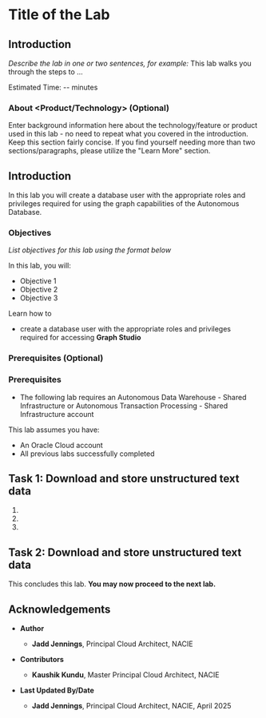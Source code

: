 # Title of the Lab

## Introduction

*Describe the lab in one or two sentences, for example:* This lab walks you through the steps to ...

Estimated Time: -- minutes

### About <Product/Technology> (Optional)
Enter background information here about the technology/feature or product used in this lab - no need to repeat what you covered in the introduction. Keep this section fairly concise. If you find yourself needing more than two sections/paragraphs, please utilize the "Learn More" section.
## Introduction

In this lab you will create a database user with the appropriate roles and privileges required for using the graph capabilities of the Autonomous Database.

### Objectives

*List objectives for this lab using the format below*

In this lab, you will:
* Objective 1
* Objective 2
* Objective 3
 

Learn how to
-  create a database user with the appropriate roles and privileges required for accessing **Graph Studio**

### Prerequisites (Optional)

### Prerequisites

- The following lab requires an Autonomous Data Warehouse - Shared Infrastructure or Autonomous Transaction Processing - Shared Infrastructure account
 
This lab assumes you have:
* An Oracle Cloud account
* All previous labs successfully completed


## Task 1: Download and store unstructured text data

1. 

2. 

3. 

## Task 2: Download and store unstructured text data


This concludes this lab. **You may now proceed to the next lab.**

## Acknowledgements

* **Author**
    * **Jadd Jennings**, Principal Cloud Architect, NACIE

* **Contributors**
    * **Kaushik Kundu**, Master Principal Cloud Architect, NACIE

* **Last Updated By/Date**
    * **Jadd Jennings**, Principal Cloud Architect, NACIE, April 2025